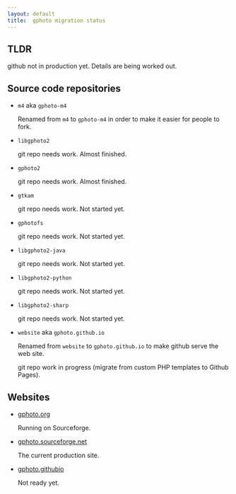 ```yaml
---
layout: default
title:  gphoto migration status
---
```



## TLDR

github not in production yet. Details are being worked out.


## Source code repositories

* `m4` aka `gphoto-m4`

  Renamed from `m4` to `gphoto-m4` in order to make it easier for
  people to fork.

* `libgphoto2`

   git repo needs work. Almost finished. 

* `gphoto2`

   git repo needs work. Almost finished.

* `gtkam`

   git repo needs work. Not started yet.

* `gphotofs`

   git repo needs work. Not started yet.

* `libgphoto2-java`

   git repo needs work. Not started yet.

* `libgphoto2-python`

   git repo needs work. Not started yet.

* `libgphoto2-sharp`

   git repo needs work. Not started yet.

* `website` aka `gphoto.github.io`

  Renamed from `website` to `gphoto.github.io` to make github serve the
  web site.

  git repo work in progress (migrate from custom PHP templates to Github Pages).


## Websites

* [gphoto.org](http://gphoto.org/)

  Running on Sourceforge.

* [gphoto.sourceforge.net](http://gphoto.sourceforge.net/)

  The current production site.

* [gphoto.githubio](http://gphoto.github.io/)

  Not ready yet.



